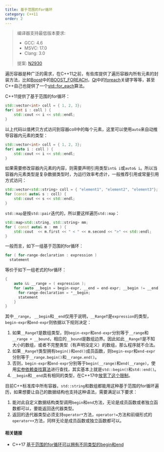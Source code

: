 ```yaml
---
title: 基于范围的for循环
category: C++11
order: 2
---
```


> 编译器支持最低版本要求:
> * GCC: 4.6
> * MSVC: 17.0
> * Clang: 3.0
>
> 提案: [N2930](http://www.open-std.org/jtc1/sc22/wg21/docs/papers/2009/n2930.html)

遍历容器是种广泛的需求，在C++11之前，有些库提供了遍历容器内所有元素的封装方法，比如[Boost](http://www.boost.org)中的[BOOST_FOREACH](http://www.boost.org/doc/libs/1_64_0/doc/html/foreach.html)，[Qt](https://www.qt.io/)中的[foreach](http://doc.qt.io/qt-5/containers.html#the-foreach-keyword)关键字等等，甚至C++自己也提供了一个[std::for_each](http://en.cppreference.com/w/cpp/algorithm/for_each)算法。

C++11提供了基于范围的for循环：

```c++
std::vector<int> coll = { 1, 2, 3};
for( int i : coll ) {
    std::cout << i << std::endl;
}
```

以上代码以值拷贝方式访问到容器coll中的每个元素，这里可以使用`auto`来自动推导容器内元素的类型：

```c++
std::vector<int> coll = { 1, 2, 3};
for( auto i : coll ) {
    std::cout << i << std::endl;
}
```

如果需要修改容器内元素的内容，则需要声明引用类型`int& i`或`auto& i`。所以当容器内元素类型是复杂数据类型时，为运行效率考虑计，一般推荐引用或常量引用方式访问：

```c++
std::vector<std::string> coll = { "element1", "element2", "element3"};
for (const auto& s : coll) {
    std::cout << s << std::endl;
}
```

`std::map`是按`std::pair`迭代的，所以要这样遍历`std::map`：

```c++
std::map<std::string, std::string> mm;
for ( const auto& m : mm ) {
    std::cout  << m.first << " < " << m.second << ">" << std::endl;
}   
```



一般而言，如下一组基于范围的for循环：

```c++
for ( for-range-declaration : expression ) 
  statement
```

等价于如下一组老式的for循环：

```c++
{
    auto && __range = ( expression );
    for (auto __begin = begin-expr, __end = end-expr; __begin != __end; ++__begin ) {
      for-range-declaration = *__begin;
      statement
    }
}
```

其中`__range`， `__begin`和`__end`仅用于说明，`__RangeT`是`expression`的类型，`begin-expr`和`end-expr`则依据以下规则决定：

1. 如果`__RangeT`是数组类型，则`begin-expr`和`end-expr`分别等于`__range`和`__range + __bound`，相应的`__bound`是数组边界。因此如此`__RangeT`是不知大小的数组，或者不完整类型（有声明没定义）的数组，那么程序就不合法。
2. 如果`__RangeT`类型拥有`begin()`和`end()`成员函数，则`begin-expr`和`end-expr`分别等于`__range.begin()`和`__range.end()`。
3. 否则，`begin-expr`和`end-expr`分别等于`begin(__range)`和`end(__range)`，使用[实参依赖查找算法](http://en.cppreference.com/w/cpp/language/adl)进行查找，其实基本上就是`std::begin()`和`std::end()`。
4. `__begin`和`__end`具有相同的类型，在C++17中[放宽了这个限制](../../C++17/differing-begin-and-end-types-in-range-based-for/)。

目前C++标准库中所有容器，`std::string`和数组都能用这种基于范围的for循环遍历，如果想要让自己的数据结构也支持这种语法，需要满足以下要求：

1. 能对此自定义数据结构类型调用`begin`和`end`方法，无论是成员函数或者独立函数都可以，要能返回迭代器类型。
2. 返回的迭代器类型必须支持`operator*`方法，`operator!=`方法和前缀形式的`operator++`方法，同样无论是成员函数或独立函数都可以。



#### 相关链接

* C++17 [基于范围的for循环可以拥有不同类型的begin和end](../../C++17/differing-begin-and-end-types-in-range-based-for/)